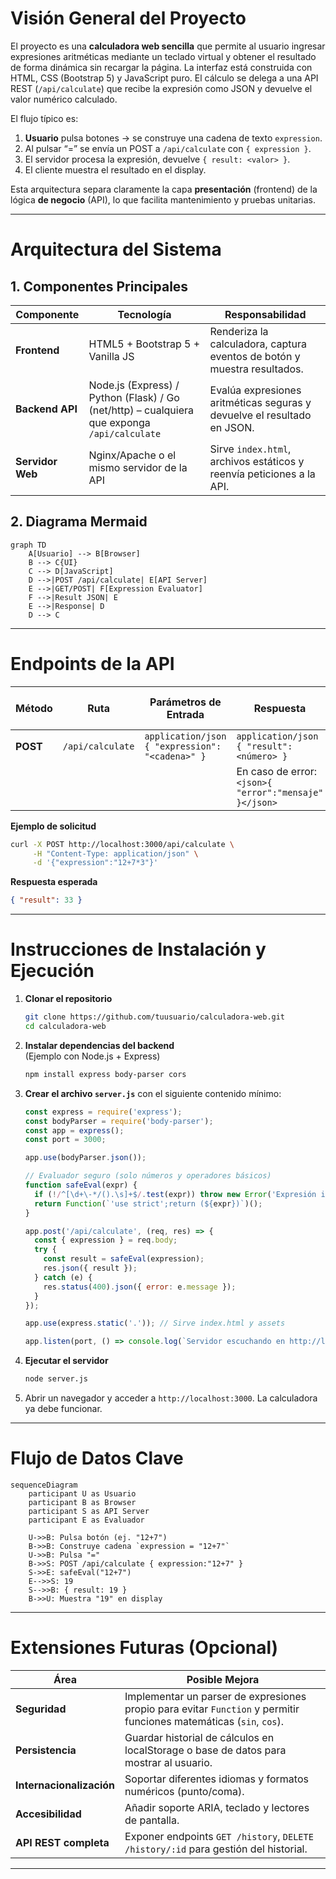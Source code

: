 # Visión General del Proyecto

El proyecto es una **calculadora web sencilla** que permite al usuario ingresar expresiones aritméticas mediante un teclado virtual y obtener el resultado de forma dinámica sin recargar la página. La interfaz está construida con HTML, CSS (Bootstrap 5) y JavaScript puro. El cálculo se delega a una API REST (`/api/calculate`) que recibe la expresión como JSON y devuelve el valor numérico calculado.

El flujo típico es:

1. **Usuario** pulsa botones → se construye una cadena de texto `expression`.
2. Al pulsar “=” se envía un POST a `/api/calculate` con `{ expression }`.
3. El servidor procesa la expresión, devuelve `{ result: <valor> }`.
4. El cliente muestra el resultado en el display.

Esta arquitectura separa claramente la capa **presentación** (frontend) de la lógica **de negocio** (API), lo que facilita mantenimiento y pruebas unitarias.

---

# Arquitectura del Sistema

## 1. Componentes Principales

| Componente | Tecnología | Responsabilidad |
|------------|-------------|-----------------|
| **Frontend** | HTML5 + Bootstrap 5 + Vanilla JS | Renderiza la calculadora, captura eventos de botón y muestra resultados. |
| **Backend API** | Node.js (Express) / Python (Flask) / Go (net/http) – cualquiera que exponga `/api/calculate` | Evalúa expresiones aritméticas seguras y devuelve el resultado en JSON. |
| **Servidor Web** | Nginx/Apache o el mismo servidor de la API | Sirve `index.html`, archivos estáticos y reenvía peticiones a la API. |

## 2. Diagrama Mermaid

```mermaid
graph TD
    A[Usuario] --> B[Browser]
    B --> C{UI}
    C --> D[JavaScript]
    D -->|POST /api/calculate| E[API Server]
    E -->|GET/POST| F[Expression Evaluator]
    F -->|Result JSON| E
    E -->|Response| D
    D --> C
```

---

# Endpoints de la API

| Método | Ruta | Parámetros de Entrada | Respuesta | Código de Estado |
|--------|------|-----------------------|-----------|------------------|
| **POST** | `/api/calculate` | `application/json`<br>`{ "expression": "<cadena>" }` | `application/json`<br>`{ "result": <número> }` | 200 OK |
| | | | En caso de error: `<json>{ "error":"mensaje" }</json>` | 400 Bad Request |

**Ejemplo de solicitud**

```bash
curl -X POST http://localhost:3000/api/calculate \
     -H "Content-Type: application/json" \
     -d '{"expression":"12+7*3"}'
```

**Respuesta esperada**

```json
{ "result": 33 }
```

---

# Instrucciones de Instalación y Ejecución

1. **Clonar el repositorio**
   ```bash
   git clone https://github.com/tuusuario/calculadora-web.git
   cd calculadora-web
   ```

2. **Instalar dependencias del backend**  
   (Ejemplo con Node.js + Express)
   ```bash
   npm install express body-parser cors
   ```

3. **Crear el archivo `server.js`** con el siguiente contenido mínimo:

   ```js
   const express = require('express');
   const bodyParser = require('body-parser');
   const app = express();
   const port = 3000;

   app.use(bodyParser.json());

   // Evaluador seguro (solo números y operadores básicos)
   function safeEval(expr) {
     if (!/^[\d+\-*/().\s]+$/.test(expr)) throw new Error('Expresión inválida');
     return Function(`'use strict';return (${expr})`)();
   }

   app.post('/api/calculate', (req, res) => {
     const { expression } = req.body;
     try {
       const result = safeEval(expression);
       res.json({ result });
     } catch (e) {
       res.status(400).json({ error: e.message });
     }
   });

   app.use(express.static('.')); // Sirve index.html y assets

   app.listen(port, () => console.log(`Servidor escuchando en http://localhost:${port}`));
   ```

4. **Ejecutar el servidor**
   ```bash
   node server.js
   ```

5. Abrir un navegador y acceder a `http://localhost:3000`. La calculadora ya debe funcionar.

---

# Flujo de Datos Clave

```mermaid
sequenceDiagram
    participant U as Usuario
    participant B as Browser
    participant S as API Server
    participant E as Evaluador

    U->>B: Pulsa botón (ej. "12+7")
    B->>B: Construye cadena `expression = "12+7"`
    U->>B: Pulsa "="
    B->>S: POST /api/calculate { expression:"12+7" }
    S->>E: safeEval("12+7")
    E-->>S: 19
    S-->>B: { result: 19 }
    B->>U: Muestra "19" en display
```

---

# Extensiones Futuras (Opcional)

| Área | Posible Mejora |
|------|----------------|
| **Seguridad** | Implementar un parser de expresiones propio para evitar `Function` y permitir funciones matemáticas (`sin`, `cos`). |
| **Persistencia** | Guardar historial de cálculos en localStorage o base de datos para mostrar al usuario. |
| **Internacionalización** | Soportar diferentes idiomas y formatos numéricos (punto/coma). |
| **Accesibilidad** | Añadir soporte ARIA, teclado y lectores de pantalla. |
| **API REST completa** | Exponer endpoints `GET /history`, `DELETE /history/:id` para gestión del historial. |

---